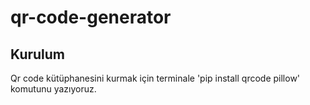 # qr-code-generator
## Kurulum

Qr code kütüphanesini kurmak için terminale 'pip install qrcode pillow' komutunu yazıyoruz.

